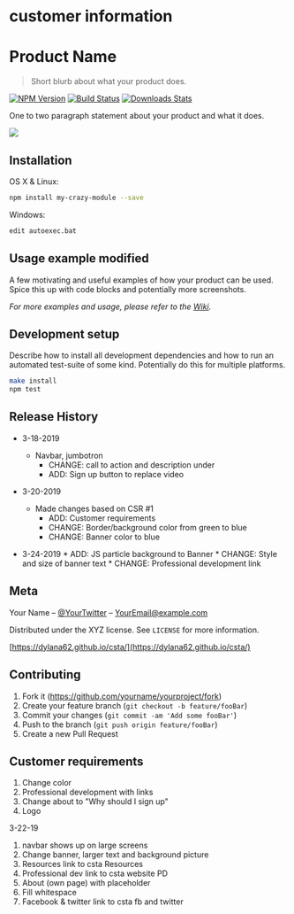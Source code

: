# customer information


# Product Name
> Short blurb about what your product does.

[![NPM Version][npm-image]][npm-url]
[![Build Status][travis-image]][travis-url]
[![Downloads Stats][npm-downloads]][npm-url]

One to two paragraph statement about your product and what it does.

![](header.png)

## Installation

OS X & Linux:

```sh
npm install my-crazy-module --save
```

Windows:

```sh
edit autoexec.bat
```

## Usage example modified

A few motivating and useful examples of how your product can be used. Spice this up with code blocks and potentially more screenshots.

_For more examples and usage, please refer to the [Wiki][wiki]._

## Development setup

Describe how to install all development dependencies and how to run an automated test-suite of some kind. Potentially do this for multiple platforms.

```sh
make install
npm test
```

## Release History

* 3-18-2019
    * Navbar, jumbotron
      * CHANGE: call to action and description under
      * ADD: Sign up button to replace video


* 3-20-2019
    * Made changes based on CSR #1
      * ADD: Customer requirements
      * CHANGE: Border/background color from green to blue
      * CHANGE: Banner color to blue

* 3-24-2019
      * ADD: JS particle background to Banner
      * CHANGE: Style and size of banner text
      * CHANGE: Professional development link


## Meta

Your Name – [@YourTwitter](https://twitter.com/dbader_org) – YourEmail@example.com

Distributed under the XYZ license. See ``LICENSE`` for more information.

[https://dylana62.github.io/csta/](https://dylana62.github.io/csta/)

## Contributing

1. Fork it (<https://github.com/yourname/yourproject/fork>)
2. Create your feature branch (`git checkout -b feature/fooBar`)
3. Commit your changes (`git commit -am 'Add some fooBar'`)
4. Push to the branch (`git push origin feature/fooBar`)
5. Create a new Pull Request

<!-- Markdown link & img dfn's -->
[npm-image]: https://img.shields.io/npm/v/datadog-metrics.svg?style=flat-square
[npm-url]: https://npmjs.org/package/datadog-metrics
[npm-downloads]: https://img.shields.io/npm/dm/datadog-metrics.svg?style=flat-square
[travis-image]: https://img.shields.io/travis/dbader/node-datadog-metrics/master.svg?style=flat-square
[travis-url]: https://travis-ci.org/dbader/node-datadog-metrics
[wiki]: https://github.com/yourname/yourproject/wiki

## Customer requirements

1. Change color
2. Professional development with links
3. Change about to "Why should I sign up"
4. Logo

3-22-19
1. navbar shows up on large screens
2. Change banner, larger text and background picture
3. Resources link to csta Resources
4. Professional dev link to csta website PD
5. About (own page) with placeholder
6. Fill whitespace
7. Facebook & twitter link to csta fb and twitter
